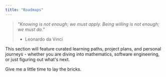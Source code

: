 ```yaml
---
title: "Roadmaps"
---
```


> _"Knowing is not enough; we must apply. Being willing is not enough; we must do."_
>
> - Leonardo da Vinci

This section will feature curated learning paths, project plans, and personal journeys - whether you are diving into mathematics, software engineering, or just figuring out what's next.

Give me a little time to lay the bricks.
